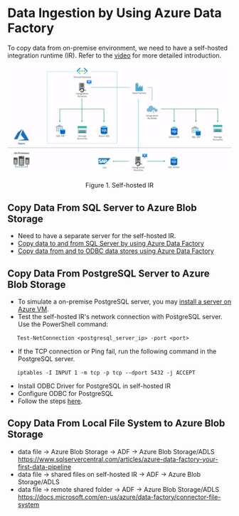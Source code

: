 # Data Ingestion by Using Azure Data Factory
To copy data from on-premise environment, we need to have a self-hosted integration runtime (IR). Refer to the [video](https://www.youtube.com/watch?v=weiHOeje-QA) for more detailed introduction.
<div style="align: center">
<img src="images/self-IR.PNG" alt="architecture">
</div>

<p style="text-align: center;">Figure 1. Self-hosted IR</p>

## Copy Data From SQL Server to Azure Blob Storage
* Need to have a separate server for the self-hosted IR.
* [Copy data to and from SQL Server by using Azure Data Factory](https://docs.microsoft.com/en-us/azure/data-factory/connector-sql-server)
* [Copy data from and to ODBC data stores using Azure Data Factory](https://docs.microsoft.com/en-us/azure/data-factory/connector-odbc)
## Copy Data From PostgreSQL Server to Azure Blob Storage
* To simulate a on-premise PostgreSQL server, you may [install a server on Azure VM](https://docs.microsoft.com/en-us/azure/virtual-machines/linux/postgresql-install). 
* Test the self-hosted IR's network connection with PostgreSQL server. Use the PowerShell command:
```
   Test-NetConnection <postgresql_server_ip> -port <port>
```
* If the TCP connection or Ping fail, run the following command in the PostgreSQL server.
```
   iptables -I INPUT 1 -m tcp -p tcp --dport 5432 -j ACCEPT
```
* Install ODBC Driver for PostgreSQL in self-hosted IR
* Configure ODBC for PostgreSQL
* Follow the steps [here](https://docs.microsoft.com/en-us/azure/data-factory/connector-postgresql).
## Copy Data From Local File System to Azure Blob Storage
* data file -> Azure Blob Storage -> ADF -> Azure Blob Storage/ADLS
https://www.sqlservercentral.com/articles/azure-data-factory-your-first-data-pipeline
* data file -> shared files on self-hosted IR -> ADF -> Azure Blob Storage/ADLS
* data file -> remote shared folder -> ADF -> Azure Blob Storage/ADLS
https://docs.microsoft.com/en-us/azure/data-factory/connector-file-system